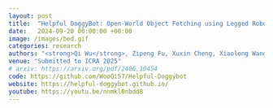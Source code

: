 ```yaml
---
layout: post
title:  "Helpful DoggyBot: Open-World Object Fetching using Legged Robots and Vision-Language Models"
date:   2024-09-20 00:00:00 +00:00
image: /images/bed.gif
categories: research
authors: "<strong>Qi Wu</strong>, Zipeng Fu, Xuxin Cheng, Xiaolong Wang, Chelsea Finn"
venue: "Submitted to ICRA 2025"
# arxiv: https://arxiv.org/pdf/2406.10454
code: https://github.com/WooQi57/Helpful-Doggybot
website: https://helpful-doggybot.github.io/
youtube: https://youtu.be/nnmkl0nbdd8
---
```

